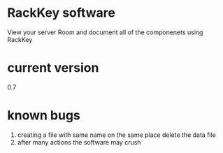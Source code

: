 # RackKey software 
View your server Room and document all of the componenets using RackKey

# current version 
0.7

# known bugs
1. creating a file with same name on the same place delete the data file 
2. after many actions the software may crush
